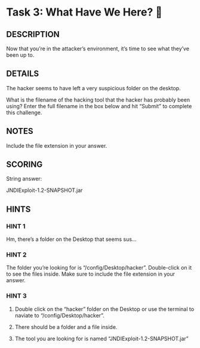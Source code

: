 # Task 3: What Have We Here? 🧐

## DESCRIPTION

Now that you’re in the attacker’s environment, it’s time to see what they’ve been up to.

## DETAILS

The hacker seems to have left a very suspicious folder on the desktop.

What is the filename of the hacking tool that the hacker has probably been using? Enter the full filename in the box below and hit “Submit” to complete this challenge.

## NOTES

Include the file extension in your answer.

## SCORING

String answer:

JNDIExploit-1.2-SNAPSHOT.jar

## HINTS

### HINT 1

Hm, there’s a folder on the Desktop that seems sus...

### HINT 2

The folder you’re looking for is “/config/Desktop/hacker”. Double-click on it to see the files inside. Make sure to include the file extension in your answer.

### HINT 3

1. Double click on the “hacker” folder on the Desktop or use the terminal to naviate to “/config/Desktop/hacker”.

2. There should be a folder and a file inside.

3. The tool you are looking for is named “JNDIExploit-1.2-SNAPSHOT.jar”
